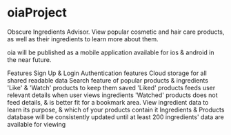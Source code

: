 # oiaProject
 Obscure Ingredients Advisor. View popular cosmetic and hair care products, as well as their ingredients to learn more about them.

oia will be published as a mobile application available for ios & android in the near future.

Features
    Sign Up & Login Authentication features
    Cloud storage for all shared readable data
    Search feature of popular products & ingredients
    'Like' & 'Watch' products to keep them saved
    'Liked' products feeds user relevant details when user views ingredients
    'Watched' products does not feed details, & is better fit for a bookmark area.
    View ingredient data to learn its purpose, & which of your products contain it
    Ingredients & Products database will be consistently updated until at least 200 ingredients' data are available for viewing